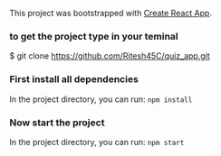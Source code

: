 This project was bootstrapped with [Create React App](https://github.com/facebook/create-react-app).

### to get the project type in your teminal

$ git clone https://github.com/Ritesh45C/quiz_app.git


### First install all dependencies
In the project directory, you can run:
 `npm install`
 

### Now start the project
In the project directory, you can run:
`npm start`

